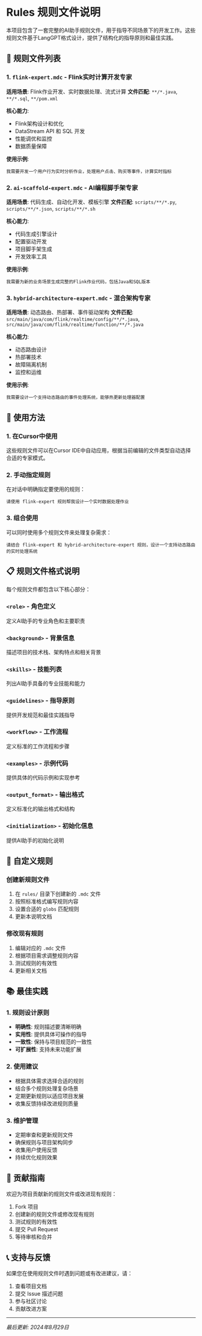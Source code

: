 # Rules 规则文件说明

本项目包含了一套完整的AI助手规则文件，用于指导不同场景下的开发工作。这些规则文件基于LangGPT格式设计，提供了结构化的指导原则和最佳实践。

## 📁 规则文件列表

### 1. `flink-expert.mdc` - Flink实时计算开发专家
**适用场景**: Flink作业开发、实时数据处理、流式计算
**文件匹配**: `**/*.java`, `**/*.sql`, `**/pom.xml`

**核心能力**:
- Flink架构设计和优化
- DataStream API 和 SQL 开发
- 性能调优和监控
- 数据质量保障

**使用示例**:
```
我需要开发一个用户行为实时分析作业，处理用户点击、购买等事件，计算实时指标
```

### 2. `ai-scaffold-expert.mdc` - AI编程脚手架专家
**适用场景**: 代码生成、自动化开发、模板引擎
**文件匹配**: `scripts/**/*.py`, `scripts/**/*.json`, `scripts/**/*.sh`

**核心能力**:
- 代码生成引擎设计
- 配置驱动开发
- 项目脚手架生成
- 开发效率工具

**使用示例**:
```
我需要为新的业务场景生成完整的Flink作业代码，包括Java和SQL版本
```

### 3. `hybrid-architecture-expert.mdc` - 混合架构专家
**适用场景**: 动态路由、热部署、事件驱动架构
**文件匹配**: `src/main/java/com/flink/realtime/config/**/*.java`, `src/main/java/com/flink/realtime/function/**/*.java`

**核心能力**:
- 动态路由设计
- 热部署技术
- 故障隔离机制
- 监控和运维

**使用示例**:
```
我需要设计一个支持动态路由的事件处理系统，能够热更新处理器配置
```

## 🚀 使用方法

### 1. 在Cursor中使用
这些规则文件可以在Cursor IDE中自动应用，根据当前编辑的文件类型自动选择合适的专家模式。

### 2. 手动指定规则
在对话中明确指定要使用的规则：
```
请使用 flink-expert 规则帮我设计一个实时数据处理作业
```

### 3. 组合使用
可以同时使用多个规则文件来处理复杂需求：
```
请结合 flink-expert 和 hybrid-architecture-expert 规则，设计一个支持动态路由的实时处理系统
```

## 📋 规则文件格式说明

每个规则文件都包含以下核心部分：

### `<role>` - 角色定义
定义AI助手的专业角色和主要职责

### `<background>` - 背景信息
描述项目的技术栈、架构特点和相关背景

### `<skills>` - 技能列表
列出AI助手具备的专业技能和能力

### `<guidelines>` - 指导原则
提供开发规范和最佳实践指导

### `<workflow>` - 工作流程
定义标准的工作流程和步骤

### `<examples>` - 示例代码
提供具体的代码示例和实现参考

### `<output_format>` - 输出格式
定义标准化的输出格式和结构

### `<initialization>` - 初始化信息
提供AI助手的初始化说明

## 🔧 自定义规则

### 创建新规则文件
1. 在 `rules/` 目录下创建新的 `.mdc` 文件
2. 按照标准格式编写规则内容
3. 设置合适的 `globs` 匹配规则
4. 更新本说明文档

### 修改现有规则
1. 编辑对应的 `.mdc` 文件
2. 根据项目需求调整规则内容
3. 测试规则的有效性
4. 更新相关文档

## 📚 最佳实践

### 1. 规则设计原则
- **明确性**: 规则描述要清晰明确
- **实用性**: 提供具体可操作的指导
- **一致性**: 保持与项目规范的一致性
- **可扩展性**: 支持未来功能扩展

### 2. 使用建议
- 根据具体需求选择合适的规则
- 结合多个规则处理复杂场景
- 定期更新规则以适应项目发展
- 收集反馈持续改进规则质量

### 3. 维护管理
- 定期审查和更新规则文件
- 确保规则与项目架构同步
- 收集用户使用反馈
- 持续优化规则效果

## 🤝 贡献指南

欢迎为项目贡献新的规则文件或改进现有规则：

1. Fork 项目
2. 创建新的规则文件或修改现有规则
3. 测试规则的有效性
4. 提交 Pull Request
5. 等待审核和合并

## 📞 支持与反馈

如果您在使用规则文件时遇到问题或有改进建议，请：

1. 查看项目文档
2. 提交 Issue 描述问题
3. 参与社区讨论
4. 贡献改进方案

---

*最后更新: 2024年8月29日*
